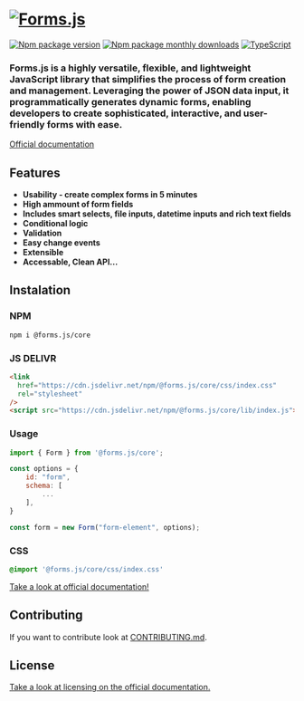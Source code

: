 <h1 id="introduction">
    <a href="https://formsjs.io/" target="_blank">
        <img alt="Forms.js" style="margin: 0 auto" src="https://formsjs.io/images/banner.png" />
    </a>
</h1>

[![Npm package version](https://badgen.net/npm/v/@forms.js/core)](https://npmjs.com/package/@forms.js/core) [![Npm package monthly downloads](https://badgen.net/npm/dm/@forms.js/core)](https://npmjs.ccom/package/@forms.js/core) [![TypeScript](https://img.shields.io/badge/--3178C6?logo=typescript&logoColor=ffffff)](https://www.typescriptlang.org/)

### Forms.js is a highly versatile, flexible, and lightweight JavaScript library that simplifies the process of form creation and management. Leveraging the power of JSON data input, it programmatically generates dynamic forms, enabling developers to create sophisticated, interactive, and user-friendly forms with ease.

<a href="https://formsjs.io/documentation/v1/getting-started" target="_blank">
    Official documentation
</a>

<h2 id="features">Features</h2>

- **Usability - create complex forms in 5 minutes**
- **High ammount of form fields**
- **Includes smart selects, file inputs, datetime inputs and rich text fields**
- **Conditional logic**
- **Validation**
- **Easy change events**
- **Extensible**
- **Accessable, Clean API...**

<h2 id="instalation">Instalation</h2>

### NPM

```bash
npm i @forms.js/core
```

### JS DELIVR

```html
<link
  href="https://cdn.jsdelivr.net/npm/@forms.js/core/css/index.css"
  rel="stylesheet"
/>
<script src="https://cdn.jsdelivr.net/npm/@forms.js/core/lib/index.js"></script>
```

### Usage

```js
import { Form } from '@forms.js/core';

const options = {
    id: "form",
    schema: [
        ...
    ],
}

const form = new Form("form-element", options);

```

### CSS

```css
@import '@forms.js/core/css/index.css'
```

<a href="https://formsjs.io/documentation/v1/getting-started" target="_blank">
    Take a look at official documentation!
</a>

<h2 id="license">Contributing</h2>

<p class="text-lg mb-4">If you want to contribute look at <a class="link" target="_blank" href="https://github.com/form-js/forms.js/blob/master/CONTRIBUTING.md">CONTRIBUTING.md</a>.</p>

<h2 id="license">License</h2>

<a href="https://formsjs.io/documentation/v1/licensing" target="_blank">
    Take a look at licensing on the official documentation.
</a>
